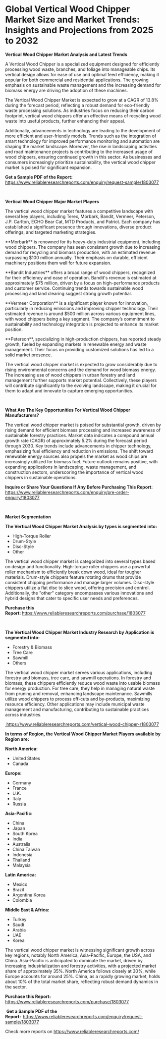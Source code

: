 <p><h1>Global Vertical Wood Chipper Market Size and Market Trends: Insights and Projections from 2025 to 2032</h1></p><p><strong>Vertical Wood Chipper Market Analysis and Latest Trends</strong></p>
<p><p>A Vertical Wood Chipper is a specialized equipment designed for efficiently processing wood waste, branches, and foliage into manageable chips. Its vertical design allows for ease of use and optimal feed efficiency, making it popular for both commercial and residential applications. The growing emphasis on sustainable waste management and the increasing demand for biomass energy are driving the adoption of these machines.</p><p>The Vertical Wood Chipper Market is expected to grow at a CAGR of 13.8% during the forecast period, reflecting a robust demand for eco-friendly waste processing solutions. As industries focus on reducing their carbon footprint, vertical wood chippers offer an effective means of recycling wood waste into useful products, further enhancing their appeal. </p><p>Additionally, advancements in technology are leading to the development of more efficient and user-friendly models. Trends such as the integration of smart technology for improved performance monitoring and automation are shaping the market landscape. Moreover, the rise in landscaping activities and road maintenance projects is contributing to the increased usage of wood chippers, ensuring continued growth in this sector. As businesses and consumers increasingly prioritize sustainability, the vertical wood chipper market is poised for significant expansion.</p></p>
<p><strong>Get a Sample PDF of the Report:&nbsp;</strong> <a href="https://www.reliableresearchreports.com/enquiry/request-sample/1803077?utm_campaign=2263&utm_medium=2&utm_source=Github&utm_content=ia&utm_term=19022025&utm_id=vertical-wood-chipper">https://www.reliableresearchreports.com/enquiry/request-sample/1803077</a></p>
<p>&nbsp;</p>
<p><strong>Vertical Wood Chipper Major Market Players</strong></p>
<p><p>The vertical wood chipper market features a competitive landscape with several key players, including Terex, Morbark, Bandit, Vermeer, Peterson, J.P. Carlton, ECHO Bear Cat, MTD Products, and Patriot. Each company has established a significant presence through innovations, diverse product offerings, and targeted marketing strategies.</p><p>**Morbark** is renowned for its heavy-duty industrial equipment, including wood chippers. The company has seen consistent growth due to increasing demand for recycling and biomass production, with an estimated revenue surpassing $100 million annually. Their emphasis on durable, efficient machinery positions them well for future expansion.</p><p>**Bandit Industries** offers a broad range of wood chippers, recognized for their efficiency and ease of operation. Bandit's revenue is estimated at approximately $75 million, driven by a focus on high-performance products and customer service. Continuing trends towards sustainable wood processing and land clearing suggest strong growth potential.</p><p>**Vermeer Corporation** is a significant player known for innovation, particularly in reducing emissions and improving chipper technology. Their estimated revenue is around $500 million across various equipment lines, with wood chippers being a key segment. The company’s commitment to sustainability and technology integration is projected to enhance its market position.</p><p>**Peterson**, specializing in high-production chippers, has reported steady growth, fueled by expanding markets in renewable energy and waste management. Their focus on providing customized solutions has led to a solid market presence.</p><p>The vertical wood chipper market is expected to grow considerably due to rising environmental concerns and the demand for wood biomass energy. The increasing use of wood chippers in urban forestry and land management further supports market potential. Collectively, these players will contribute significantly to the evolving landscape, making it crucial for them to adapt and innovate to capture emerging opportunities.</p></p>
<p>&nbsp;</p>
<p><strong>What Are The Key Opportunities For Vertical Wood Chipper Manufacturers?</strong></p>
<p><p>The vertical wood chipper market is poised for substantial growth, driven by rising demand for efficient biomass processing and increased awareness of sustainable forestry practices. Market data indicates a compound annual growth rate (CAGR) of approximately 5.2% during the forecast period through 2030. Key trends include advancements in chipper technology, emphasizing fuel efficiency and reduction in emissions. The shift toward renewable energy sources also propels the market as wood chips are increasingly utilized for biomass fuel. Future outlook remains positive, with expanding applications in landscaping, waste management, and construction sectors, underscoring the importance of vertical wood chippers in sustainable operations.</p></p>
<p><strong>Inquire or Share Your Questions If Any Before Purchasing This Report:</strong> <a href="https://www.reliableresearchreports.com/enquiry/pre-order-enquiry/1803077?utm_campaign=2263&utm_medium=2&utm_source=Github&utm_content=ia&utm_term=19022025&utm_id=vertical-wood-chipper">https://www.reliableresearchreports.com/enquiry/pre-order-enquiry/1803077</a></p>
<p>&nbsp;</p>
<p><strong>Market Segmentation</strong></p>
<p><strong>The Vertical Wood Chipper Market Analysis by types is segmented into:</strong></p>
<p><ul><li>High-Torque Roller</li><li>Drum-Style</li><li>Disc-Style</li><li>Other</li></ul></p>
<p><p>The vertical wood chipper market is categorized into several types based on design and functionality. High-torque roller chippers use a powerful roller mechanism to efficiently break down wood, ideal for tougher materials. Drum-style chippers feature rotating drums that provide consistent chipping performance and manage larger volumes. Disc-style chippers utilize a flat disc to slice wood, offering precision and control. Additionally, the "other" category encompasses various innovations and hybrid designs that cater to specific user needs and preferences.</p></p>
<p><strong>Purchase this Report:&nbsp;</strong><a href="https://www.reliableresearchreports.com/purchase/1803077?utm_campaign=2263&utm_medium=2&utm_source=Github&utm_content=ia&utm_term=19022025&utm_id=vertical-wood-chipper">https://www.reliableresearchreports.com/purchase/1803077</a></p>
<p>&nbsp;</p>
<p><strong>The Vertical Wood Chipper Market Industry Research by Application is segmented into:</strong></p>
<p><ul><li>Forestry & Biomass</li><li>Tree Care</li><li>Sawmill</li><li>Others</li></ul></p>
<p><p>The vertical wood chipper market serves various applications, including forestry and biomass, tree care, and sawmill operations. In forestry and biomass, these chippers efficiently reduce wood waste into usable biomass for energy production. For tree care, they help in managing natural waste from pruning and removal, enhancing landscape maintenance. Sawmills utilize wood chippers to process off-cuts and by-products, maximizing resource efficiency. Other applications may include municipal waste management and manufacturing, contributing to sustainable practices across industries.</p></p>
<p><a href="https://www.reliableresearchreports.com/vertical-wood-chipper-r1803077?utm_campaign=2263&utm_medium=2&utm_source=Github&utm_content=ia&utm_term=19022025&utm_id=vertical-wood-chipper">&nbsp;https://www.reliableresearchreports.com/vertical-wood-chipper-r1803077</a></p>
<p><strong>In terms of Region, the Vertical Wood Chipper Market Players available by Region are:</strong></p>
<p>
    <p> <strong> North America: </strong>
        <ul>
            <li>United States</li>
            <li>Canada</li>
        </ul>
        </p> 
    <p> <strong> Europe: </strong>
        <ul>
            <li>Germany</li>
            <li>France</li>
            <li>U.K.</li>
            <li>Italy</li>
            <li>Russia</li>
        </ul>
        </p> 
    <p> <strong> Asia-Pacific: </strong>
        <ul>
            <li>China</li>
            <li>Japan</li>
            <li>South Korea</li>
            <li>India</li>
            <li>Australia</li>
            <li>China Taiwan</li>
            <li>Indonesia</li>
            <li>Thailand</li>
            <li>Malaysia</li>
        </ul>
        </p> 
    <p> <strong> Latin America: </strong>
        <ul>
            <li>Mexico</li>
            <li>Brazil</li>
            <li>Argentina Korea</li>
            <li>Colombia</li>
        </ul>
        </p> 
    <p> <strong> Middle East & Africa: </strong>
        <ul>
            <li>Turkey</li>
            <li>Saudi</li>
            <li>Arabia</li>
            <li>UAE</li>
            <li>Korea</li>
        </ul>
    </p>
    </p>
<p><p>The vertical wood chipper market is witnessing significant growth across key regions, notably North America, Asia-Pacific, Europe, the USA, and China. Asia-Pacific is anticipated to dominate the market, driven by increasing industrialization and forestry activities, with a projected market share of approximately 35%. North America follows closely at 30%, while Europe accounts for around 25%. China, as a rapidly growing market, holds about 10% of the total market share, reflecting robust demand dynamics in the sector.</p></p>
<p><strong>Purchase this Report: </strong><a href="https://www.reliableresearchreports.com/purchase/1803077?utm_campaign=2263&utm_medium=2&utm_source=Github&utm_content=ia&utm_term=19022025&utm_id=vertical-wood-chipper">https://www.reliableresearchreports.com/purchase/1803077</a></p>
<p>&nbsp;<strong>Get a Sample PDF of the Report:&nbsp;&nbsp;</strong><a href="https://www.reliableresearchreports.com/enquiry/request-sample/1803077?utm_campaign=2263&utm_medium=2&utm_source=Github&utm_content=ia&utm_term=19022025&utm_id=vertical-wood-chipper">https://www.reliableresearchreports.com/enquiry/request-sample/1803077</a></p>
<p><strong></strong></p>
<p>Check more reports on <a href="https://www.reliableresearchreports.com/?utm_campaign=2263&utm_medium=2&utm_source=Github&utm_content=ia&utm_term=19022025&utm_id=vertical-wood-chipper">https://www.reliableresearchreports.com/</a></p>